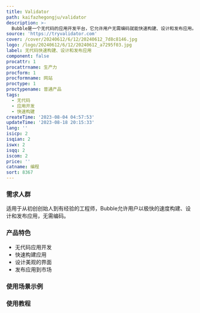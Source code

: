 ```yaml
---
title: Validator
path: kaifazhegongju/validator
description: >-
  Bubble是一个无代码的应用开发平台，它允许用户无需编码就能快速构建、设计和发布应用。Bubble具有响应式设计、版本控制、AI功能等特点，适用于各种编程场景。Bubble的定价策略根据不同的需求提供不同的方案。
source: 'https://tryvalidator.com'
cover: /cover/20240612/6/12/20240612_7d8c8146.jpg
logo: /logo/20240612/6/12/20240612_a7295f03.jpg
label: 无代码快速构建、设计和发布应用
component: false
procattr: 1
procattrname: 生产力
procform: 1
procformname: 网站
proctype: 1
proctypename: 普通产品
tags:
  - 无代码
  - 应用开发
  - 快速构建
createTime: '2023-08-04 04:57:53'
updateTime: '2023-08-18 20:15:33'
lang: ''
isicp: 2
isqian: 2
iswx: 2
isqq: 2
iscom: 2
price: ''
catname: 编程
sort: 8367
---
```




### 需求人群
适用于从初创创始人到有经验的工程师，Bubble允许用户以极快的速度构建、设计和发布应用，无需编码。

### 产品特色
- 无代码应用开发
- 快速构建应用
- 设计美观的界面
- 发布应用到市场

### 使用场景示例


### 使用教程


  
